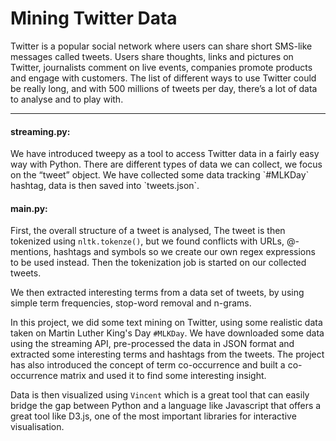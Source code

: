 <h1>Mining Twitter Data</h1>

Twitter is a popular social network where users can share short SMS-like messages called tweets. Users share thoughts, links and pictures on Twitter, journalists comment on live events, companies promote products and engage with customers. The list of different ways to use Twitter could be really long, and with 500 millions of tweets per day, there’s a lot of data to analyse and to play with.

<hr>

<h4><b>streaming.py:</b></h4>
We have introduced tweepy as a tool to access Twitter data in a fairly easy way with Python. There are different types of data we can collect, we focus on the “tweet” object. We have collected some data tracking `#MLKDay` hashtag, data is then saved into `tweets.json`.

<h4><b>main.py:</b></h4>

First, the overall structure of a tweet is analysed, The tweet is then tokenized using `nltk.tokenze()`, but we found conflicts with URLs, @-mentions, hashtags and symbols so we create our own regex expressions to be used instead.
Then the tokenization job is started on our collected tweets.

We then extracted interesting terms from a data set of tweets, by using simple term frequencies, stop-word removal and n-grams.

In this project, we did some text mining on Twitter, using some realistic data taken on Martin Luther King's Day `#MLKDay`. We have downloaded some data using the streaming API, pre-processed the data in JSON format and extracted some interesting terms and hashtags from the tweets. The project has also introduced the concept of term co-occurrence and built a co-occurrence matrix and used it to find some interesting insight.

Data is then visualized using `Vincent` which is a great tool that can easily bridge the gap between Python and a language like Javascript that offers a great tool like D3.js, one of the most important libraries for interactive visualisation.  
